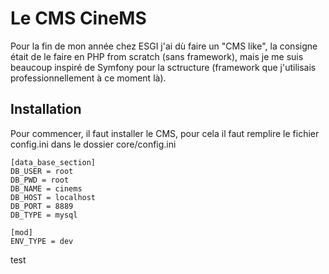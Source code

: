 # Le CMS **CineMS**
Pour la fin de mon année chez ESGI j'ai dù faire un "CMS like", la consigne était de le faire en PHP from scratch (sans framework), mais je me suis beaucoup inspiré de Symfony pour la sctructure (framework que j'utilisais professionnellement à ce moment là).

## Installation

Pour commencer, il faut installer le CMS, pour cela il faut remplire le fichier config.ini dans le dossier core/config.ini

```
[data_base_section]
DB_USER = root
DB_PWD = root
DB_NAME = cinems
DB_HOST = localhost
DB_PORT = 8889
DB_TYPE = mysql

[mod]
ENV_TYPE = dev
```
test

